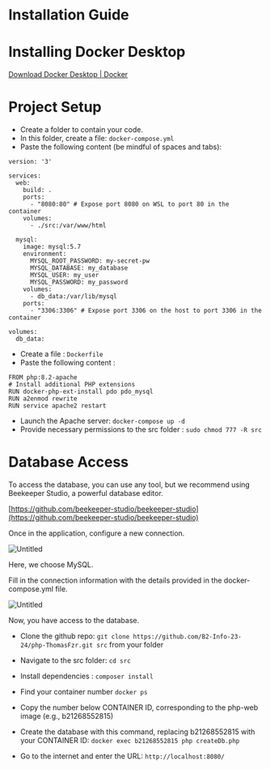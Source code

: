 # Installation Guide


# Installing Docker Desktop

[Download Docker Desktop | Docker](https://www.docker.com/products/docker-desktop/)

# Project Setup
- Create a folder to contain your code.
- In this folder, create a file: `docker-compose.yml`
- Paste the following content (be mindful of spaces and tabs):

```
version: '3'

services:
  web:
    build: .
    ports:
      - "8080:80" # Expose port 8080 on WSL to port 80 in the container
    volumes:
      - ./src:/var/www/html

  mysql:
    image: mysql:5.7
    environment:
      MYSQL_ROOT_PASSWORD: my-secret-pw
      MYSQL_DATABASE: my_database
      MYSQL_USER: my_user
      MYSQL_PASSWORD: my_password
    volumes:
      - db_data:/var/lib/mysql
    ports:
      - "3306:3306" # Expose port 3306 on the host to port 3306 in the container

volumes:
  db_data:
  ```

- Create a file : ```Dockerfile```  
- Paste the following content :  
  
 ```
FROM php:8.2-apache
# Install additional PHP extensions
RUN docker-php-ext-install pdo pdo_mysql
RUN a2enmod rewrite
RUN service apache2 restart 
```

  
- Launch the Apache server: ```docker-compose up -d``` 
- Provide necessary permissions to the src folder : ```sudo chmod 777 -R src```  
  

# Database Access

To access the database, you can use any tool, but we recommend using Beekeeper Studio, a powerful database editor.

[https://github.com/beekeeper-studio/beekeeper-studio](https://github.com/beekeeper-studio/beekeeper-studio)

Once in the application, configure a new connection. 

![Untitled](https://i.imgur.com/RZ693Z2.png)

Here, we choose MySQL. 

Fill in the connection information with the details provided in the docker-compose.yml file.

![Untitled](https://i.imgur.com/uxmEInv.png)

Now, you have access to the database.


- Clone the github repo: ```git clone https://github.com/B2-Info-23-24/php-ThomasFzr.git src``` from your folder
- Navigate to the src folder: ```cd src```
- Install dependencies : ```composer install```

- Find your container number ```docker ps```
- Copy the number below CONTAINER ID, corresponding to the php-web image (e.g., b21268552815)

- Create the database with this command, replacing b21268552815 with your CONTAINER ID:  ```docker exec b21268552815 php createDb.php```

- Go to the internet and enter the URL: `http://localhost:8080/`
